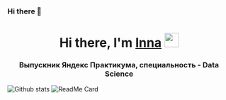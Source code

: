 ### Hi there 👋
<h1 align="center">Hi there, I'm <a href="https://daniilshat.ru/" target="_blank">Inna</a> 
<img src="https://github.com/blackcater/blackcater/raw/main/images/Hi.gif" height="32"/></h1>
<h3 align="center"> Выпускник Яндекс Практикума, специальность - Data Science</h3>


![Github stats](https://github-readme-stats.vercel.app/api?username=Innagorbunova)
![ReadMe Card](https://github-readme-stats.vercel.app/api/pin/?username=Innagorbunova&repo=Yandex.Praktikum-Data-Science-Projects) 

<!--
**Innagorbunova/Innagorbunova** is a ✨ _special_ ✨ repository because its `README.md` (this file) appears on your GitHub profile.

Here are some ideas to get you started:

- 🔭 I’m currently working on ...
- 🌱 I’m currently learning ...
- 👯 I’m looking to collaborate on ...
- 🤔 I’m looking for help with ...
- 💬 Ask me about ...
- 📫 How to reach me: ...
- 😄 Pronouns: ...
- ⚡ Fun fact: ...
-->
